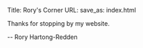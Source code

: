 Title: Rory's Corner
URL:
save_as: index.html

Thanks for stopping by my website.

-- Rory Hartong-Redden